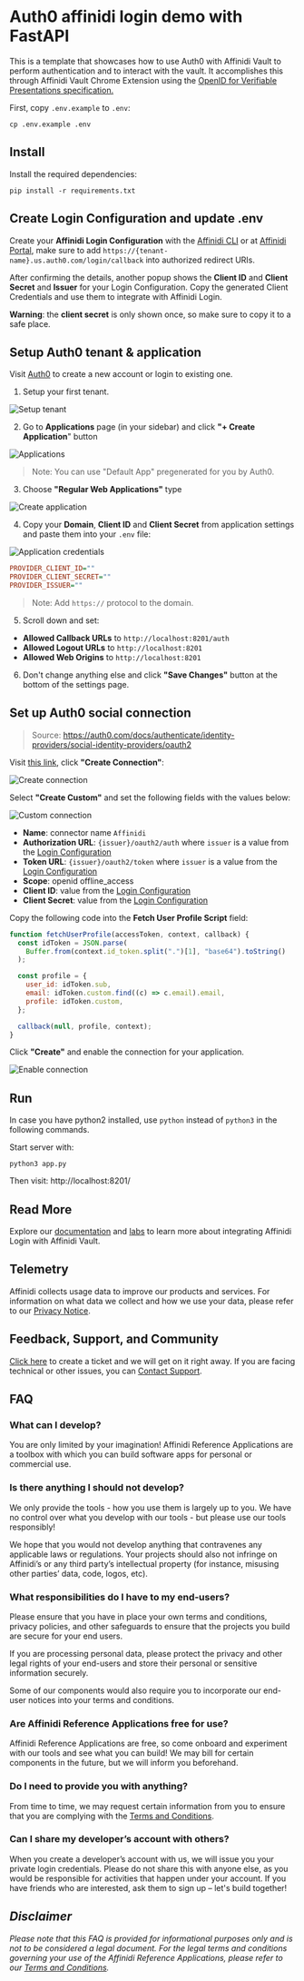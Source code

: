 # Auth0 affinidi login demo with FastAPI

This is a template that showcases how to use Auth0 with Affinidi Vault to perform authentication and to interact with the vault. It accomplishes this through Affinidi Vault Chrome Extension using the [OpenID for Verifiable Presentations specification.](https://openid.net/specs/openid-4-verifiable-presentations-1_0.html)

First, copy `.env.example` to `.env`:

```
cp .env.example .env
```

## Install

Install the required dependencies:

```
pip install -r requirements.txt
```

## Create Login Configuration and update .env

Create your **Affinidi Login Configuration** with the [Affinidi CLI](https://github.com/affinidi/affinidi-cli#set-up-affinidi-login-for-your-applications) or at [Affinidi Portal](https://portal.affinidi.com/), make sure to add `https://{tenant-name}.us.auth0.com/login/callback` into authorized redirect URIs.

After confirming the details, another popup shows the **Client ID** and **Client Secret** and **Issuer** for your Login Configuration. Copy the generated Client Credentials and use them to integrate with Affinidi Login.

**Warning**: the **client secret** is only shown once, so make sure to copy it to a safe place.

## Setup Auth0 tenant & application

Visit [Auth0](https://auth0.com/) to create a new account or login to existing one.

1. Setup your first tenant.

![Setup tenant](./docs/images/auth0_setup_tenant.png)

2. Go to **Applications** page (in your sidebar) and click **"+ Create Application**" button

![Applications](./docs/images/auth0_applications.png)

> Note: You can use "Default App" pregenerated for you by Auth0.

3. Choose **"Regular Web Applications"** type

![Create application](./docs/images/auth0_create_application.png)

4. Copy your **Domain**, **Client ID** and **Client Secret** from application settings and paste them into your `.env` file:

![Application credentials](./docs/images/auth0_application_credentials.png)

```ini
PROVIDER_CLIENT_ID=""
PROVIDER_CLIENT_SECRET=""
PROVIDER_ISSUER=""
```

> Note: Add `https://` protocol to the domain.

5. Scroll down and set:

- **Allowed Callback URLs** to `http://localhost:8201/auth`
- **Allowed Logout URLs** to `http://localhost:8201`
- **Allowed Web Origins** to `http://localhost:8201`


6. Don't change anything else and click **"Save Changes"** button at the bottom of the settings page.


## Set up Auth0 social connection

> Source: https://auth0.com/docs/authenticate/identity-providers/social-identity-providers/oauth2

Visit [this link](https://manage.auth0.com/#/connections/social), click **"Create Connection"**:

![Create connection](./docs/images/auth0_create_connection.png)

Select **"Create Custom"** and set the following fields with the values below:

![Custom connection](./docs/images/auth0_custom_connection.png)

- **Name**: connector name `Affinidi`
- **Authorization URL**: `{issuer}/oauth2/auth` where `issuer` is a value from the [Login Configuration](#create-login-configuration-and-update-env)
- **Token URL**: `{issuer}/oauth2/token` where `issuer` is a value from the [Login Configuration](#create-login-configuration-and-update-env)
- **Scope**: openid offline_access
- **Client ID**: value from the [Login Configuration](#create-login-configuration-and-update-env)
- **Client Secret**: value from the [Login Configuration](#create-login-configuration-and-update-env)

Copy the following code into the **Fetch User Profile Script** field:

```js
function fetchUserProfile(accessToken, context, callback) {
  const idToken = JSON.parse(
    Buffer.from(context.id_token.split(".")[1], "base64").toString()
  );

  const profile = {
    user_id: idToken.sub,
    email: idToken.custom.find((c) => c.email).email,
    profile: idToken.custom,
  };

  callback(null, profile, context);
}
```

Click **"Create"** and enable the connection for your application.

![Enable connection](./docs/images/auth0_enable_connection.png)
## Run

In case you have python2 installed, use `python` instead of `python3` in the following commands.

Start server with:

```
python3 app.py
```

Then visit: http://localhost:8201/

## Read More

Explore our [documentation](https://docs.affinidi.com/docs/) and [labs](https://docs.affinidi.com/labs/) to learn more about integrating Affinidi Login with Affinidi Vault.

## Telemetry

Affinidi collects usage data to improve our products and services. For information on what data we collect and how we use your data, please refer to our [Privacy Notice](https://www.affinidi.com/privacy-notice).

## Feedback, Support, and Community

[Click here](https://github.com/affinidi/reference-app-affinidi-vault/issues) to create a ticket and we will get on it right away. If you are facing technical or other issues, you can [Contact Support](https://share.hsforms.com/1i-4HKZRXSsmENzXtPdIG4g8oa2v).

## FAQ

### What can I develop?

You are only limited by your imagination! Affinidi Reference Applications are a toolbox with which you can build software apps for personal or commercial use.

### Is there anything I should not develop?

We only provide the tools - how you use them is largely up to you. We have no control over what you develop with our tools - but please use our tools responsibly!

We hope that you would not develop anything that contravenes any applicable laws or regulations. Your projects should also not infringe on Affinidi’s or any third party’s intellectual property (for instance, misusing other parties’ data, code, logos, etc).

### What responsibilities do I have to my end-users?

Please ensure that you have in place your own terms and conditions, privacy policies, and other safeguards to ensure that the projects you build are secure for your end users.

If you are processing personal data, please protect the privacy and other legal rights of your end-users and store their personal or sensitive information securely.

Some of our components would also require you to incorporate our end-user notices into your terms and conditions.

### Are Affinidi Reference Applications free for use?

Affinidi Reference Applications are free, so come onboard and experiment with our tools and see what you can build! We may bill for certain components in the future, but we will inform you beforehand.

### Do I need to provide you with anything?

From time to time, we may request certain information from you to ensure that you are complying with the [Terms and Conditions](https://www.affinidi.com/terms-conditions).

### Can I share my developer’s account with others?

When you create a developer’s account with us, we will issue you your private login credentials. Please do not share this with anyone else, as you would be responsible for activities that happen under your account. If you have friends who are interested, ask them to sign up – let's build together!

## _Disclaimer_

_Please note that this FAQ is provided for informational purposes only and is not to be considered a legal document. For the legal terms and conditions governing your use of the Affinidi Reference Applications, please refer to our [Terms and Conditions](https://www.affinidi.com/terms-conditions)._
